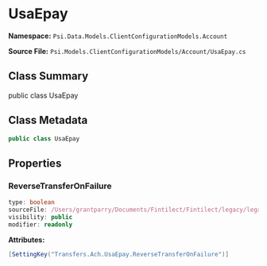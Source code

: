 # UsaEpay

**Namespace:** `Psi.Data.Models.ClientConfigurationModels.Account`

**Source File:** `Psi.Models.ClientConfigurationModels/Account/UsaEpay.cs`

## Class Summary

public class UsaEpay

## Class Metadata

```typescript
public class UsaEpay
```

## Properties

### ReverseTransferOnFailure

```typescript
type: boolean
sourceFile: /Users/grantparry/Documents/Fintilect/Fintilect/legacy/legacy-apis/Psi.Models.ClientConfigurationModels/Account/UsaEpay.cs
visibility: public
modifier: readonly
```

**Attributes:**
```csharp
[SettingKey("Transfers.Ach.UsaEpay.ReverseTransferOnFailure")]
```
